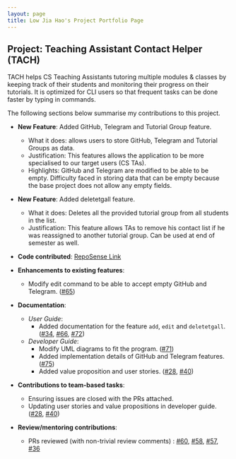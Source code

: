 ```yaml
---
layout: page
title: Low Jia Hao's Project Portfolio Page
---
```


## Project: Teaching Assistant Contact Helper (TACH)

TACH helps CS Teaching Assistants tutoring multiple modules & classes by keeping
track of their students and monitoring their progress on their tutorials.
It is optimized for CLI users so that frequent tasks can be done faster by typing
in commands.

The following sections below summarise my contributions to this project.

* **New Feature**: Added GitHub, Telegram and Tutorial Group feature.
  * What it does: allows users to store GitHub, Telegram and Tutorial Groups as data.
  * Justification: This features allows the application to be more specialised to our target users (CS TAs).
  * Highlights: GitHub and Telegram are modified to be able to be empty. Difficulty faced in storing data that can be empty because the base project does not allow any empty fields.
* **New Feature**: Added deletetgall feature.
  * What it does: Deletes all the provided tutorial group from all students in the list.
  * Justification: This feature allows TAs to remove his contact list if he was reassigned to another tutorial group. Can be used at end of semester as well.

* **Code contributed**: [RepoSense Link](https://nus-cs2103-ay2122s2.github.io/tp-dashboard/?search=lowjiahao99&breakdown=true)
* **Enhancements to existing features**:
  * Modify edit command to be able to accept empty GitHub and Telegram. ([#65](https://github.com/AY2122S2-CS2103T-W15-3/tp/pull/65))
* **Documentation**:
  * *User Guide*:
    * Added documentation for the feature `add`, `edit` and `deletetgall`. ([#34](https://github.com/AY2122S2-CS2103T-W15-3/tp/pull/34), [#66](https://github.com/AY2122S2-CS2103T-W15-3/tp/pull/66), [#72](https://github.com/AY2122S2-CS2103T-W15-3/tp/pull/72))
  * *Developer Guide*:
    * Modify UML diagrams to fit the program. ([#71](https://github.com/AY2122S2-CS2103T-W15-3/tp/pull/71))
    * Added implementation details of GitHub and Telegram features. ([#75](https://github.com/AY2122S2-CS2103T-W15-3/tp/pull/75))
    * Added value proposition and user stories. ([#28](https://github.com/AY2122S2-CS2103T-W15-3/tp/pull/28), [#40](https://github.com/AY2122S2-CS2103T-W15-3/tp/pull/40))
* **Contributions to team-based tasks**: 
  * Ensuring issues are closed with the PRs attached.
  * Updating user stories and value propositions in developer guide. ([#28](https://github.com/AY2122S2-CS2103T-W15-3/tp/pull/28), [#40](https://github.com/AY2122S2-CS2103T-W15-3/tp/pull/40))
* **Review/mentoring contributions**: 
  * PRs reviewed (with non-trivial review comments) : [#60](https://github.com/AY2122S2-CS2103T-W15-3/tp/pull/60), [#58](https://github.com/AY2122S2-CS2103T-W15-3/tp/pull/58), [#57](https://github.com/AY2122S2-CS2103T-W15-3/tp/pull/57), [#36](https://github.com/AY2122S2-CS2103T-W15-3/tp/pull/36)
